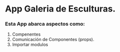 # App Galeria de Esculturas.

### Esta App abarca aspectos como:

1. Compenentes
2. Comunicación de Componentes (props).
3. Importar modulos 
